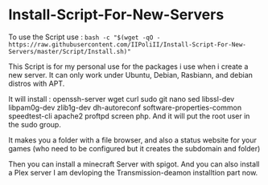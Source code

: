 # Install-Script-For-New-Servers
To use the Script use :
`bash -c "$(wget -qO - https://raw.githubusercontent.com/IIPoliII/Install-Script-For-New-Servers/master/Script/Install.sh)"`

This Script is for my personal use for the packages i use when i create a new server.
It can only work under Ubuntu, Debian, Rasbiann, and debian distros with APT.

It will install : openssh-server wget curl sudo git nano sed libssl-dev libpam0g-dev zlib1g-dev dh-autoreconf software-properties-common speedtest-cli apache2 proftpd screen php.
And it will put the root user in the sudo group.

It makes you a folder with a file browser, and also a status website for your games (who need to be configured but it creates the subdomain and folder)

Then you can install a minecraft Server with spigot.
And you can also install a Plex server
I am devloping the Transmission-deamon installtion part now.
